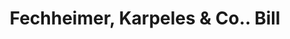 ---
doi: 10.7916/D8FT9Z44
date_other: '1870'
date_other_textual: 1870-1879
form: printed ephemera
genre:
- Invoices
name:
- Fechheimer, Karpeles & Co.
object_in_context_url: https://biggert.cul.columbia.edu/items/view/ave_biggert_01252
subject_hierarchical_geographic:
- Cincinnati, Ohio, United States
subject_name:
- Fechheimer, Karpeles & Co.
title: Fechheimer, Karpeles & Co.. Bill
sort_title: Fechheimer, Karpeles & Co.. Bill
call_number: ave_biggert_01252
coordinates:
- 39.1,-84.51666666666667
pid: ave_biggert_01252
identifiers: ave_biggert_01252
permalink: /biggert/ave_biggert_01252/
layout: iiif-image-page
---